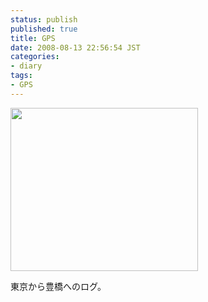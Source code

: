```yaml
---
status: publish
published: true
title: GPS
date: 2008-08-13 22:56:54 JST
categories:
- diary
tags:
- GPS
---
```

<a href="http://junkai.org/blog/wp-content/uploads/2008/08/test.jpg"><img class="alignnone size-medium wp-image-115" title="test" src="http://junkai.org/blog/wp-content/uploads/2008/08/test-300x261.jpg" alt="" width="300" height="261" /></a>

東京から豊橋へのログ。
